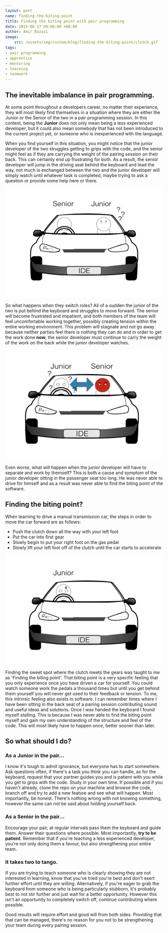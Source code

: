 ```yaml
---
layout: post
name: finding-the-biting-point
title: Finding the biting point with pair programming
date: 2015-06-17 09:00:00 +00:00
author: Amir Bazazi
image:
    src: /assets/img/custom/blog/finding-the-biting-point/clutch.gif
tags:
- pair programming
- apprentice
- mentoring
- learning
- teamwork
---
```


## The inevitable imbalance in pair programming.

At some point throughout a developers career, no matter their experience, they will most likely find themselves in a situation where they are either the Junior or the Senior of the two in a pair programming session. In this context, being the __Junior__ does not only mean being a less experienced developer, but it could also mean somebody that has not been introduced to the current project yet, or someone who is inexperienced with the language. 

When you find yourself in this situation, you might notice that the junior developer of the two struggles getting to grips with the code, and the senior might feel as if they are carrying the weight of the pairing session on their back. This can certainly end up frustrating for both. As a result, the senior developer will jump in the driving seat behind the keyboard and lead the way, not much is exchanged between the two and the junior developer will simply watch until whatever task is completed, maybe trying to ask a question or provide some help here or there.

<div style="text-align:center">
<img height="350px" width="500px" src="/assets/img/custom/blog/finding-the-biting-point/picture1.png">
</div>

So what happens when they switch roles? All of a sudden the junior of the two is put behind the keyboard and struggles to move forward. The senior will become frustrated and impatient, and both members of the team will feel uncomfortable working together, possibly creating tension within the entire working environment. This problem will stagnate and not go away because neither parties feel there is nothing they can do and in order to get the work done __now__, the senior developer must continue to carry the weight of the work on the back while the junior developer watches. 

<div style="text-align:center">
<img height="350px" width="500px" src="/assets/img/custom/blog/finding-the-biting-point/picture2.png">
</div>

Even worse, what will happen when the junior developer will have to separate and work by themself? This is both a cause and symptom of the junior developer sitting in the passenger seat too long. He was never able to drive for himself and as a result was never able to find the biting point of the software. 

## Finding the biting point?

When learning to drive a manual transmission car, the steps in order to move the car forward are as follows:

 * Push the clutch down all the way with your left foot
 * Put the car into first gear
 * Slowly begin to put your right foot on the gas pedal
 * Slowly lift your left foot off of the clutch until the car starts to accelerate

<div style="text-align:center">
<img height="350px" width="500px" src="/assets/img/custom/blog/finding-the-biting-point/picture3.png">
</div>

Finding the sweet spot where the clutch meets the gears was taught to me as 'Finding the biting point'. That biting point is a very specific feeling that you only experience once you have driven a car for yourself. You could watch someone work the pedals a thousand times but until you get behind them yourself you will never get used to their feedback or tension. To me, this intrinsic feeling also exists in software. I can remember times where I have been sitting in the back seat of a pairing session contributing sound and useful ideas and solutions. Once I was handed the keyboard I found myself stalling. This is because I was never able to find the biting point myself and gain my own understanding of the structure and feel of the code. This will most likely have to happen once, better sooner than later.

## So what should I do?

### As a Junior in the pair...

I know it's tough to admit ignorance, but everyone has to start somewhere. Ask questions often, if there's a task you think you can handle, as for the keyboard, request that your partner guides you and is patient with you while you get to grips with the code. Study in your own time. If possible and if you haven't already, clone the repo on your machine and browse the code, branch off and try to add a new feature and see what will happen. Most importantly, be honest. There's nothing wrong with not knowing something, however the same can not be said about holding yourself back.

### As a Senior in the pair...

Encourage your pair, at regular intervals pass them the keyboard and guide them. Answer their questions where possible. Most importantly, __try to be patient__. Remember that if you're teaching a less experienced developer, you're not only doing them a favour, but also strengthening your entire team.

### It takes two to tango.

If you are trying to teach someone who is clearly showing they are not interested in learning, know that you've tried you're best and don't exert further effort until they are willing. Alternatively, if you're eager to grab the keyboard from someone who is being particularly stubborn, it's probably best to not stir further and just wait for a better opportunity. However this isn't an opportunity to completely switch off, continue contributing where possible.

Good results will require effort and good will from both sides. Providing that that can be managed, there's no reason for you not to be strengthening your team during every pairing session.
